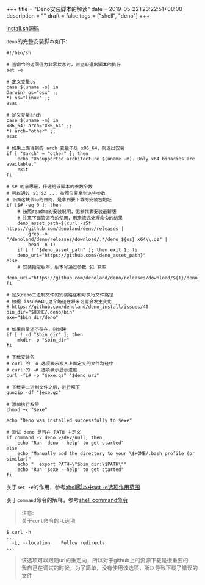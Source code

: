 +++
title = "Deno安装脚本的解读"
date = 2019-05-22T23:22:51+08:00
description = ""
draft = false
tags = ["shell", "deno"]
+++

[install.sh源码](https://github.com/denoland/deno_install/blob/master/install.sh)


`deno`的完整安装脚本如下:
```shell
#!/bin/sh

# 当命令的返回值为非零状态时，则立即退出脚本的执行
set -e

# 定义变量os
case $(uname -s) in
Darwin) os="osx" ;;
*) os="linux" ;;
esac

# 定义变量arch
case $(uname -m) in
x86_64) arch="x86_64" ;;
*) arch="other" ;;
esac

# 如果上面得到的 arch 变量不是 x86_64，则退出安装
if [ "$arch" = "other" ]; then
    echo "Unsupported architecture $(uname -m). Only x64 binaries are available."
    exit
fi

# $# 的意思是，传递给该脚本的参数个数
# 可以通过 $1 $2 ... 按照位置拿到这些参数
# 下面这块代码的目的，是拿到要下载的安装包地址
if [$# -eq 0 ]; then
    # 按照readme的安装说明，无参代表安装最新版
    # 注意下面管道符的使用，用来流式处理命令的结果
    deno_asset_path=$(curl -sSf https://github.com/denoland/deno/releases |
        grep -o "/denoland/deno/releases/download/.*/deno_${os}_x64\\.gz" |
        head -n 1)
    if [ ! "$deno_asset_path" ]; then exit 1; fi
    deno_uri="https://github.com${deno_asset_path}"
else
    # 安装指定版本，版本号通过参数 $1 获取
    deno_uri="https://github.com/denoland/deno/releases/download/${1}/deno_${os}_x64.gz"
fi

# 定义deno二进制文件的安装路径和可执行文件路径
# 根据 issue#40,这个路径在将来可能会发生变化
# https://github.com/denoland/deno_install/issues/40
bin_dir="$HOME/.deno/bin"
exe="$bin_dir/deno"

# 如果目录还不存在，则创建
if [ ! -d "$bin_dir" ]; then
    mkdir -p "$bin_dir"
fi

# 下载安装包
# curl 的 -o 选项表示写入上面定义的文件路径中
# curl 的 -# 选项表示显示进度
curl -fL# -o "$exe.gz" "$deno_uri"

# 下载完二进制文件之后，进行解压
gunzip -df "$exe.gz"

# 添加执行权限
chmod +x "$exe"

echo "Deno was installed successfully to $exe"

# 测试 deno 是否在 PATH 中定义
if command -v deno >/dev/null; then
    echo "Run 'deno --help' to get started"
else
    echo "Manually add the directory to your \$HOME/.bash_profile (or similar)"
    echo "  export PATH=\"$bin_dir:\$PATH\""
    echo "Run '$exe --help' to get started"
fi

```

关于`set -e`的作用，参考[shell脚本中set -e选项作用范围](https://blog.csdn.net/fc34235/article/details/76598448)

关于`command`命令的解释，参考[shell command命令](https://blog.csdn.net/fickyou/article/details/72911217)

> 注意: <br>
> 关于`curl`命令的`-L`选项<br>
```shell
$ curl -h
...
  -L, --location    Follow redirects
...
```
> 该选项可以跟随url的重定向，所以对于github上的资源下载是很重要的<br>
> 我自己在调试的时候，为了简单，没有使用该选项，所以导致下载了错误的文件<br>